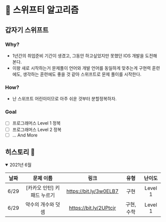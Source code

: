 # 🦅 스위프티 알고리즘

## 갑자기 스위프트

### Why?

- 1년간의 취업준비 기간이 생겼고, 그동안 하고싶었지만 못했던 IOS 개발을 도전해본다.
- 이왕 새로 시작하는거 문제풀이 언어와 개발 언어를 동일하게 맞추는게 구현력 훈련에도, 생각하는 훈련에도 좋을 것 같아 스위프트로 문제 풀이를 시작한다.

### How?

- 난 스위프트 어린이이므로 아주 쉬운 것부터 분할정복하자.

### Goal

- [ ] 프로그래머스 Level 1 정복
- [ ] 프로그래머스 Level 2 정복
- [ ] ... And More

## 히스토리 🐾

<details open>
<summary>2021년 6월</summary>

| 날짜 |          문제 이름          |          링크          |    유형    | 난이도  |
| :--: | :-------------------------: | :--------------------: | :--------: | :-----: |
| 6/29 | [카카오 인턴] 키패드 누르기 | https://bit.ly/3w0ELB7 |    구현    | Level 1 |
| 6/29 |     약수의 개수와 덧셈      | https://bit.ly/2UPtcjr | 구현, 수학 | Level 1 |

</details>
